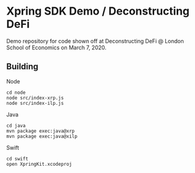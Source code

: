 # Xpring SDK Demo / Deconstructing DeFi

Demo repository for code shown off at Deconstructing DeFi @ London School of Economics on March 7, 2020.

## Building

Node
```
cd node
node src/index-xrp.js
node src/index-ilp.js
```

Java
```
cd java
mvn package exec:java@xrp
mvn package exec:java@xilp
```

Swift
```
cd swift
open XpringKit.xcodeproj
```
